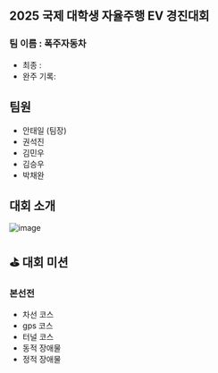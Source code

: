 ## 2025 국제 대학생 자율주행 EV 경진대회

### 팀 이름 : 폭주자동차
- 최종 : 
- 완주 기록: 

## 팀원
- 안태일 (팀장)
- 권석진
- 김민우
- 김승우
- 박채완

## 대회 소개

![image](https://github.com/user-attachments/assets/c86b82f0-363c-4763-a710-f38f7148edc1)


## ⛳️ 대회 미션
### 본선전
- 차선 코스
- gps 코스
- 터널 코스
- 동적 장애물
- 정적 장애물
